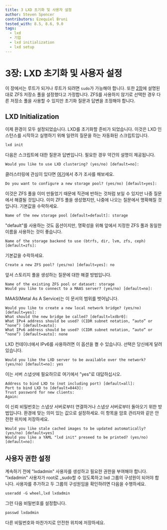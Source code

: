```yaml
---
title: 3 LXD 초기화 및 사용자 설정
author: Steven Spencer
contributors: Ezequiel Bruni
tested_with: 8.5, 8.6, 9.0
tags:
  - lxd
  - 기업
  - lxd initialization
  - lxd setup
---
```


# 3장: LXD 초기화 및 사용자 설정

이 장에서는 루트가 되거나 루트가 되려면 `sudo`가 가능해야 합니다. 또한 [2장](02-zfs_setup.md)에 설명된 대로 ZFS 저장소 풀을 설정했다고 가정합니다. ZFS를 사용하지 않기로 선택한 경우 다른 저장소 풀을 사용할 수 있지만 초기화 질문과 답변을 조정해야 합니다.

## LXD Initialization

이제 환경이 모두 설정되었습니다. LXD를 초기화할 준비가 되었습니다. 이것은 LXD 인스턴스를 시작하고 실행하기 위해 일련의 질문을 하는 자동화된 스크립트입니다.

```
lxd init
```

다음은 스크립트에 대한 질문과 답변입니다. 필요한 경우 약간의 설명이 제공됩니다.

```
Would you like to use LXD clustering? (yes/no) [default=no]:
```

클러스터링에 관심이 있다면 [여기](https://linuxcontainers.org/lxd/docs/master/clustering/)에서 추가 조사를 해보세요.

```
Do you want to configure a new storage pool? (yes/no) [default=yes]:
```

이것은 ZFS 풀을 이미 만들었기 때문에 직관에 반하는 것처럼 보일 수 있지만 나중 질문에서 해결될 것입니다. 이미 ZFS 풀을 생성했지만, 나중에 나오는 질문에서 명확해질 것입니다. 기본값을 수락하세요.

```
Name of the new storage pool [default=default]: storage
```

"default"를 사용하는 것도 옵션이지만, 명확성을 위해 앞에서 지정한 ZFS 풀과 동일한 이름을 사용하는 것이 좋습니다.

```
Name of the storage backend to use (btrfs, dir, lvm, zfs, ceph) [default=zfs]:
```

기본값을 수락하세요.

```
Create a new ZFS pool? (yes/no) [default=yes]: no
```

앞서 스토리지 풀을 생성하는 질문에 대한 해결 방법입니다.

```
Name of the existing ZFS pool or dataset: storage
Would you like to connect to a MAAS server? (yes/no) [default=no]:
```

MAAS(Metal As A Service)는 이 문서의 범위를 벗어납니다.

```
Would you like to create a new local network bridge? (yes/no) [default=yes]:
What should the new bridge be called? [default=lxdbr0]: 
What IPv4 address should be used? (CIDR subnet notation, “auto” or “none”) [default=auto]:
What IPv6 address should be used? (CIDR subnet notation, “auto” or “none”) [default=auto]: none
```

LXD 컨테이너에서 IPv6를 사용하려면 이 옵션을 켤 수 있습니다. 선택은 당신에게 달려 있습니다.

```
Would you like the LXD server to be available over the network? (yes/no) [default=no]: yes
```

이는 서버 스냅샷에 필요하므로 여기에서 "yes"로 대답하십시오.

```
Address to bind LXD to (not including port) [default=all]:
Port to bind LXD to [default=8443]:
Trust password for new clients:
Again:
```

이 신뢰 비밀번호는 스냅샷 서버로부터 연결하거나 스냅샷 서버로부터 돌아오기 위한 방법입니다. 환경에 맞는 의미 있는 값으로 설정하세요. 이 항목을 암호 관리자와 같은 안전한 위치에 저장하세요.

```
Would you like stale cached images to be updated automatically? (yes/no) [default=yes]
Would you like a YAML "lxd init" preseed to be printed? (yes/no) [default=no]:
```

## 사용자 권한 설정

계속하기 전에 "lxdadmin" 사용자를 생성하고 필요한 권한을 부여해야 합니다. "lxdadmin" 사용자가 root로 _sudo할 수 있도록하고 lxd 그룹의 구성원이 되어야 합니다. 사용자를 추가하고 두 그룹의 구성원임을 확인하려면 다음을 수행하세요.

```
useradd -G wheel,lxd lxdadmin
```

그런 다음 비밀번호를 설정합니다.

```
passwd lxdadmin
```

다른 비밀번호와 마찬가지로 안전한 위치에 저장하세요.
